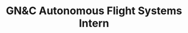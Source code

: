 ---
layout: page
title: GN&C Autonomous Flight Systems Intern
description: NASA Johnson Space Center (Summer 2020, Pathways Program)
img: assets/media/internships/NASA_JSC_EG6/cover.png
importance: 1
category: 2020
related_publications: false
---